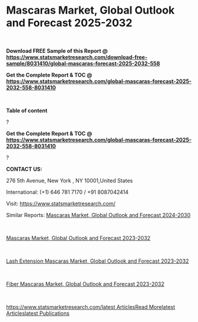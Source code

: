 <h1>Mascaras Market, Global Outlook and Forecast 2025-2032</h1><br/><p><strong>Download FREE Sample of this Report @ <a href="https://www.statsmarketresearch.com/download-free-sample/8031410/global-mascaras-forecast-2025-2032-558">https://www.statsmarketresearch.com/download-free-sample/8031410/global-mascaras-forecast-2025-2032-558</a></strong></p>
 
 
 
 <div><b>Get the Complete Report & TOC @ <a href="https://www.statsmarketresearch.com/global-mascaras-forecast-2025-2032-558-8031410">https://www.statsmarketresearch.com/global-mascaras-forecast-2025-2032-558-8031410</a></b></div>
 
 
 
 <p><br />
 
 <b>Table of content</b></p>
 
 
 
 <p>? </p>
 
 
 
 <div><b>Get the Complete Report & TOC @ <a href="https://www.statsmarketresearch.com/global-mascaras-forecast-2025-2032-558-8031410">https://www.statsmarketresearch.com/global-mascaras-forecast-2025-2032-558-8031410</a></b></div>
 
 
 
 <p>? </p>
 
 
 
 <p><b>CONTACT US:</b><br />
 
 276 5th Avenue, New York , NY 10001,United States<br />
 
 International: (+1) 646 781 7170 / +91 8087042414<br />
 
 Visit: <a href="https://www.statsmarketresearch.com/">https://www.statsmarketresearch.com/</a><br />
 
 Similar Reports: <a href="https://www.statsmarketresearch.com/global-mascaras-forecast-2025-2032-558-8031410">Mascaras Market, Global Outlook and Forecast 2024-2030</a><br />
 
 <br />
 
 <a href="https://www.statsmarketresearch.com/global-mascaras-forecast-2025-2032-558-8031410">Mascaras Market, Global Outlook and Forecast 2023-2032</a><br />
 
 <br />
 
 <a href="https://www.statsmarketresearch.com/global-mascaras-forecast-2025-2032-558-8031410">Lash Extension Mascaras Market, Global Outlook and Forecast 2023-2032</a><br />
 
 <br />
 
 <a href="https://www.statsmarketresearch.com/global-mascaras-forecast-2025-2032-558-8031410">Fiber Mascaras Market, Global Outlook and Forecast 2023-2032</a><br />
 
 <br />
 
 <a href="https://gyeongbokgung.com">https://www.statsmarketresearch.com/</a><a href="https://hallyeomaritime.com">latest Articles</a><a href="https://jingwansa.com">Read More</a><a href="https://nguoiviet.jp/">latest Articles</a><a href="https://www.intelmarketresearch.com/">latest Publications</a></p>